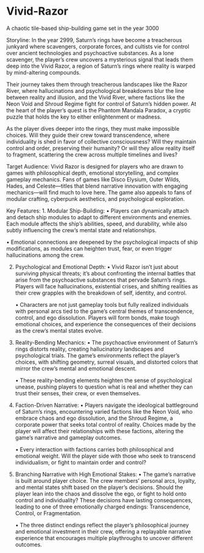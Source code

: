 # Vivid-Razor
A chaotic tile-based ship-building game set in the year 3000

Storyline:
In the year 2999, Saturn’s rings have become a treacherous junkyard where scavengers, corporate forces, and cultists vie for control over ancient technologies and psychoactive substances. As a lone scavenger, the player’s crew uncovers a mysterious signal that leads them deep into the Vivid Razor, a region of Saturn’s rings where reality is warped by mind-altering compounds.

Their journey takes them through treacherous landscapes like the Razor River, where hallucinations and psychological breakdowns blur the line between reality and illusion, and the Vivid River, where factions like the Neon Void and Shroud Regime fight for control of Saturn’s hidden power. At the heart of the player’s quest is the Phantom Mandala Paradox, a cryptic puzzle that holds the key to either enlightenment or madness.

As the player dives deeper into the rings, they must make impossible choices. Will they guide their crew toward transcendence, where individuality is shed in favor of collective consciousness? Will they maintain control and order, preserving their humanity? Or will they allow reality itself to fragment, scattering the crew across multiple timelines and lives?

Target Audience:
Vivid Razor is designed for players who are drawn to games with philosophical depth, emotional storytelling, and complex gameplay mechanics. Fans of games like Disco Elysium, Outer Wilds, Hades, and Celeste—titles that blend narrative innovation with engaging mechanics—will find much to love here. The game also appeals to fans of modular crafting, cyberpunk aesthetics, and psychological exploration.

Key Features:
	1.	Modular Ship-Building:
	•	Players can dynamically attach and detach ship modules to adapt to different environments and enemies. Each module affects the ship’s abilities, speed, and durability, while also subtly influencing the crew’s mental state and relationships.
 
 •	Emotional connections are deepened by the psychological impacts of ship modifications, as modules can heighten trust, fear, or even trigger hallucinations among the crew.

2.	Psychological and Emotional Depth:
	•	Vivid Razor isn’t just about surviving physical threats; it’s about confronting the internal battles that arise from the psychoactive substances that pervade Saturn’s rings. Players will face hallucinations, existential crises, and shifting realities as their crew grapples with the breakdown of self, identity, and control.

	•	Characters are not just gameplay tools but fully realized individuals with personal arcs tied to the game’s central themes of transcendence, control, and ego dissolution. Players will form bonds, make tough emotional choices, and experience the consequences of their decisions as the crew’s mental states evolve.

3.	Reality-Bending Mechanics:
	•	The psychoactive environment of Saturn’s rings distorts reality, creating hallucinatory landscapes and psychological trials. The game’s environments reflect the player’s choices, with shifting geometry, surreal visuals, and distorted colors that mirror the crew’s mental and emotional descent.

	•	These reality-bending elements heighten the sense of psychological unease, pushing players to question what is real and whether they can trust their senses, their crew, or even themselves.

4.	Faction-Driven Narrative:
	•	Players navigate the ideological battleground of Saturn’s rings, encountering varied factions like the Neon Void, who embrace chaos and ego dissolution, and the Shroud Regime, a corporate power that seeks total control of reality. Choices made by the player will affect their relationships with these factions, altering the game’s narrative and gameplay outcomes.

	•	Every interaction with factions carries both philosophical and emotional weight. Will the player side with those who seek to transcend individualism, or fight to maintain order and control?

5.	Branching Narrative with High Emotional Stakes:
	•	The game’s narrative is built around player choice. The crew members’ personal arcs, loyalty, and mental states shift based on the player’s decisions. Should the player lean into the chaos and dissolve the ego, or fight to hold onto control and individuality? These decisions have lasting consequences, leading to one of three emotionally charged endings: Transcendence, Control, or Fragmentation.

	•	The three distinct endings reflect the player’s philosophical journey and emotional investment in their crew, offering a replayable narrative experience that encourages multiple playthroughs to uncover different outcomes.

